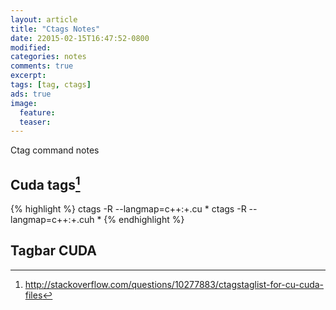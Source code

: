 ```yaml
---
layout: article
title: "Ctags Notes"
date: 22015-02-15T16:47:52-0800
modified:
categories: notes
comments: true
excerpt:
tags: [tag, ctags]
ads: true
image:
  feature:
  teaser:
---
```


Ctag command notes

## Cuda tags[^1]

{% highlight %}
ctags -R --langmap=c++:+.cu *
ctags -R --langmap=c++:+.cuh *
{% endhighlight %}


## Tagbar CUDA


[^1]: http://stackoverflow.com/questions/10277883/ctagstaglist-for-cu-cuda-files
